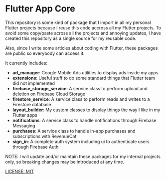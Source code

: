 # Flutter App Core

This repository is some kind of package that I import in all my personal Flutter projects because I reuse this code accross all my Flutter projects.
To avoid some copy/paste across all the projects and annoying updates, I have created this repository as a single source for my reusable code.

Also, since I write some articles about coding with Flutter, these packages are public so everybody can access it.

It currently includes:
- **ad_manager**: Google Mobile Ads utilities to display ads inside my apps
- **extensions**: Useful stuff to do some standard things that Flutter team did not implemented
- **firebase_storage_service**: A service class to perform upload and deletion on Firebase Cloud Storage
- **firestore_service**: A service class to perform reads and writes to a Firestore database
- **layout_builder**: My custom classes to display things the way I like in my Flutter apps
- **notifications**: A service class to handle notifications through Firebase Messaging
- **purchases**: A service class to handle in-app purchases and subscriptions with RevenueCat
- **sign_in**: A complete auth system including ui to authenticate users through Firebase Auth

NOTE: I will update and/or maintain these packages for my internal projects only, so breaking changes may be introduced at any time.

[LICENSE: MIT](LICENSE)
